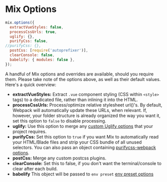 # Mix Options

```js
mix.options({
  extractVueStyles: false,
  processCssUrls: true,
  uglify: {},
  purifyCss: false,
//purifyCss: {},
  postCss: [require('autoprefixer')],
  clearConsole: false,
  babelify: { modules: false },
});
```

A handful of Mix options and overrides are available, should you require them. Please take note of the options above, as well as their default values. Here's a quick overview:

- **extractVueStyles:** Extract `.vue` component styling (CSS within `<style>` tags) to a dedicated file, rather than inlining it into the HTML.
- **processCssUrls:** Process/optimize relative stylesheet url()'s. By default, Webpack will automatically update these URLs, when relevant. If, however, your folder structure is already organized the way you want it, set this option to `false` to disable processing.
- **uglify:** Use this option to merge any [custom Uglify options](https://webpack.github.io/docs/list-of-plugins.html#uglifyjsplugin) that your project requires.
- **purifyCss:** Set this option to `true` if you want Mix to automatically read your HTML/Blade files and strip your CSS bundle of all unused selectors. You can also pass an object containing [purifycss-webpack options](https://github.com/webpack-contrib/purifycss-webpack#options).
- **postCss:** Merge any custom postcss plugins.
- **clearConsole:** Set this to false, if you don't want the terminal/console to clear after each build.
- **babelify** This object will be passed to `env preset` [env preset options](http://babeljs.io/docs/plugins/preset-env/#options)
